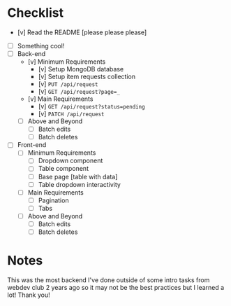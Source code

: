 # Checklist

<!-- Make sure you fill out this checklist with what you've done before submitting! -->

- [v] Read the README [please please please]
- [ ] Something cool!
- [ ] Back-end
  - [v] Minimum Requirements
    - [v] Setup MongoDB database
    - [v] Setup item requests collection
    - [v] `PUT /api/request`
    - [v] `GET /api/request?page=_`
  - [v] Main Requirements
    - [v] `GET /api/request?status=pending`
    - [v] `PATCH /api/request`
  - [ ] Above and Beyond
    - [ ] Batch edits
    - [ ] Batch deletes
- [ ] Front-end
  - [ ] Minimum Requirements
    - [ ] Dropdown component
    - [ ] Table component
    - [ ] Base page [table with data]
    - [ ] Table dropdown interactivity
  - [ ] Main Requirements
    - [ ] Pagination
    - [ ] Tabs
  - [ ] Above and Beyond
    - [ ] Batch edits
    - [ ] Batch deletes

# Notes
This was the most backend I've done outside of some intro tasks from webdev club 2 years ago so it may not be the best practices but I learned a lot! Thank you!